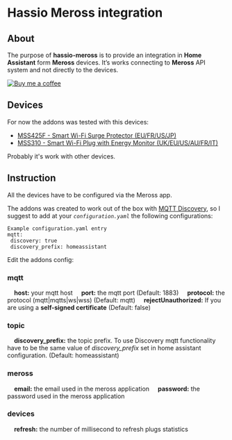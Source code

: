# Hassio Meross integration

## About
The purpose of **hassio-meross** is to provide an integration in **Home Assistant** form **Meross** devices. It’s works connecting to **Meross** API system and not directly to the devices.

[![Buy me a coffee][buymeacoffee-shield]][buymeacoffee]

## Devices
For now the addons was tested with this devices:
 - [MSS425F - Smart Wi-Fi Surge Protector (EU/FR/US/JP)](http://www.meross.com/products/home_automation/smart_wi_fi_surge_protect/36.html)
 - [MSS310 - Smart Wi-Fi Plug with Energy Monitor (UK/EU/US/AU/FR/IT)](http://www.meross.com/products/home_automation/smart_wi_fi_plug/22.html)

Probably  it's work with other devices.

## Instruction
All the devices have to be  configured via the Meross app.

The addons was created to work out of the box with [MQTT Discovery](https://www.home-assistant.io/docs/mqtt/discovery/), so I suggest to add at your *`configuration.yaml`* the following configurations:

 ```
Example configuration.yaml entry
mqtt:
  discovery: true
  discovery_prefix: homeassistant
```


Edit the addons config:
### mqtt
&nbsp;&nbsp;&nbsp;&nbsp;**host:** your mqtt host
&nbsp;&nbsp;&nbsp;&nbsp;**port:** the mqtt port (Default: 1883)
&nbsp;&nbsp;&nbsp;&nbsp;**protocol:** the protocol (mqtt|mqtts|ws|wss) (Default: mqtt)
&nbsp;&nbsp;&nbsp;&nbsp;**rejectUnauthorized:** If you are using a **self-signed certificate** (Default: false)
### topic
&nbsp;&nbsp;&nbsp;&nbsp;**discovery_prefix:** the topic prefix. To use Discovery mqtt functionality have to be the same value of *discovery_prefix* set in home assistant configuration. (Default: homeassistant)
### meross
&nbsp;&nbsp;&nbsp;&nbsp;**email:** the email used in the meross application
&nbsp;&nbsp;&nbsp;&nbsp;**password:** the password used in the meross application
### devices
&nbsp;&nbsp;&nbsp;&nbsp;**refresh:** the number of millisecond to refresh plugs statistics



[buymeacoffee-shield]: https://www.buymeacoffee.com/assets/img/guidelines/download-assets-sm-2.svg
[buymeacoffee]: https://www.buymeacoffee.com/onr2X5F
